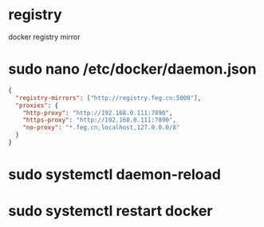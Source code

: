 # registry
docker registry mirror

# sudo nano /etc/docker/daemon.json
```json
{
  "registry-mirrors": ["http://registry.feg.cn:5000"],
  "proxies": {
    "http-proxy": "http://192.168.0.111:7890",
    "https-proxy": "http://192.168.0.111:7890",
    "no-proxy": "*.feg.cn,localhost,127.0.0.0/8"
  }
}
```

# sudo systemctl daemon-reload
# sudo systemctl restart docker
